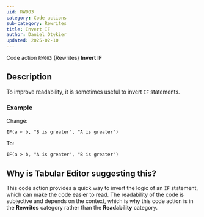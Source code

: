 ```yaml
---
uid: RW003
category: Code actions
sub-category: Rewrites
title: Invert IF
author: Daniel Otykier
updated: 2025-02-10
---
```


Code action `RW003` (Rewrites) **Invert IF**

## Description

To improve readability, it is sometimes useful to invert `IF` statements.

### Example

Change:

```dax
IF(a < b, "B is greater", "A is greater")
```

To:

```dax
IF(a > b, "A is greater", "B is greater")
```

## Why is Tabular Editor suggesting this?

This code action provides a quick way to invert the logic of an `IF` statement, which can make the code easier to read. The readability of the code is subjective and depends on the context, which is why this code action is in the **Rewrites** category rather than the **Readability** category.